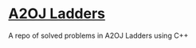 # [A2OJ Ladders](https://a2oj.com/Ladders.html)
A repo of solved problems in A2OJ Ladders using C++
